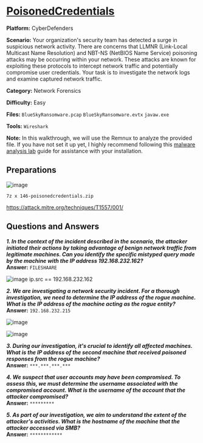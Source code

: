 # <a href="https://cyberdefenders.org/blueteam-ctf-challenges/poisonedcredentials/">PoisonedCredentials</a>

**Platform:** CyberDefenders

**Scenario:** Your organization's security team has detected a surge in suspicious network activity. There are concerns that LLMNR (Link-Local Multicast Name Resolution) and NBT-NS (NetBIOS Name Service) poisoning attacks may be occurring within your network. These attacks are known for exploiting these protocols to intercept network traffic and potentially compromise user credentials. Your task is to investigate the network logs and examine captured network traffic.

**Category:** Network Forensics

**Difficulty:** Easy

**Files:** `BlueSkyRansomware.pcap` `BlueSkyRansomware.evtx` `javaw.exe`

**Tools:** `Wireshark`

**Note:** In this walkthrough, we will use the Remnux to analyze the provided file. If you have not set it up yet, I highly recommend following this [malware analysis lab](https://github.com/mmhgwyjs/malware-analysis-lab/blob/main/README.md) guide for assistance with your installation.

## **Preparations**

![image](https://github.com/user-attachments/assets/5dfa04b5-38e3-4875-9ac1-337f7dcc97ab)

```
7z x 146-poisonedcredentials.zip 
```

https://attack.mitre.org/techniques/T1557/001/

## **Questions and Answers**

***1. In the context of the incident described in the scenario, the attacker initiated their actions by taking advantage of benign network traffic from legitimate machines. Can you identify the specific mistyped query made by the machine with the IP address 192.168.232.162?***  
**Answer:** `FILESHAARE`

![image](https://github.com/user-attachments/assets/59bf2a9a-ba0c-40f3-9146-cabb7d31290a)
ip.src == 192.168.232.162

***2. We are investigating a network security incident. For a thorough investigation, we need to determine the IP address of the rogue machine. What is the IP address of the machine acting as the rogue entity?***  
**Answer:** `192.168.232.215`

![image](https://github.com/user-attachments/assets/be6dbf1b-1ed5-4e66-99db-aac7c3f7428f)

![image](https://github.com/user-attachments/assets/03549929-1a27-4adb-b8f3-2db1e297a88f)

***3. During our investigation, it's crucial to identify all affected machines. What is the IP address of the second machine that received poisoned responses from the rogue machine?***  
**Answer:** `***.***.***.***`

***4. We suspect that user accounts may have been compromised. To assess this, we must determine the username associated with the compromised account. What is the username of the account that the attacker compromised?***  
**Answer:** `*********`

***5. As part of our investigation, we aim to understand the extent of the attacker's activities. What is the hostname of the machine that the attacker accessed via SMB?***  
**Answer:** `************`
